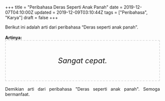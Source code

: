 +++
title = "Peribahasa Deras Seperti Anak Panah"
date = 2019-12-07T04:10:00Z
updated = 2019-12-09T03:10:44Z
tags = ["Peribahasa", "Karya"]
draft = false
+++

<div dir="ltr" style="text-align: left;" trbidi="on"><div style="text-align: justify;">Berikut ini adalah arti dari peribahasa “Deras seperti anak panah”.</div><br /><div style="text-align: justify;"><b>Artinya:</b></div><div style="border: 2px dashed #ddd; font-size: 24px; height: auto; margin: 0 auto; padding: 50px; text-align: center; width: auto;"><i>Sangat cepat.</i></div><br /><div style="text-align: justify;">Demikian arti dari peribahasa "Deras seperti anak panah". Semoga bermanfaat.</div></div>
